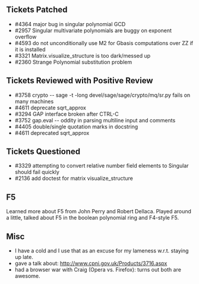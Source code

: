 

## Tickets Patched

* #4364 major bug in singular polynomial GCD 
* #2957 Singular multivariate polynomials are buggy on exponent overflow 
* #4593 do not unconditionally use M2 for Gbasis computations over ZZ if it is installed 
* #3321 Matrix.visualize_structure is too dark/messed up 
* #2360 Strange Polynomial substitution problem 

## Tickets Reviewed with Positive Review

* #3758 crypto -- sage -t -long devel/sage/sage/crypto/mq/sr.py fails on many machines 
* #4611 deprecate sqrt_approx 
* #3294 GAP interface broken after CTRL-C 
* #3752 gap.eval -- oddity in parsing multiline input and comments 
* #4405 double/single quotation marks in docstring 
* #4611 deprecated sqrt_approx 

## Tickets Questioned

* #3329 attempting to convert relative number field elements to Singular should fail quickly 
* #2136 add doctest for matrix visualize_structure 

## F5

Learned more about F5 from John Perry and Robert Dellaca. Played around a little, talked about F5 in the boolean polynomial ring and F4-style F5. 


## Misc

* I have a cold and I use that as an excuse for my lameness w.r.t. staying up late. 
* gave a talk about: <a href="http://www.cpni.gov.uk/Products/3716.aspx">http://www.cpni.gov.uk/Products/3716.aspx</a> 
* had a browser war with Craig (Opera vs. Firefox): turns out both are awesome. 
